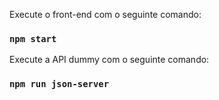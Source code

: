 
Execute o front-end com o seguinte comando:

### `npm start`

Execute a API dummy com o seguinte comando:

### `npm run json-server`